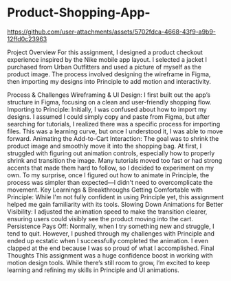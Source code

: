 # Product-Shopping-App-

https://github.com/user-attachments/assets/5702fdca-4668-43f9-a9b9-12ffd0c23963


Project Overview
For this assignment, I designed a product checkout experience inspired by the Nike mobile app layout. I selected a jacket I purchased from Urban Outfitters and used a picture of myself as the product image. The process involved designing the wireframe in Figma, then importing my designs into Principle to add motion and interactivity.

Process & Challenges
Wireframing & UI Design:
I first built out the app’s structure in Figma, focusing on a clean and user-friendly shopping flow.
Importing to Principle:
Initially, I was confused about how to import my designs. I assumed I could simply copy and paste from Figma, but after searching for tutorials, I realized there was a specific process for importing files. This was a learning curve, but once I understood it, I was able to move forward.
Animating the Add-to-Cart Interaction:
The goal was to shrink the product image and smoothly move it into the shopping bag.
At first, I struggled with figuring out animation controls, especially how to properly shrink and transition the image.
Many tutorials moved too fast or had strong accents that made them hard to follow, so I decided to experiment on my own.
To my surprise, once I figured out how to animate in Principle, the process was simpler than expected—I didn't need to overcomplicate the movement.
Key Learnings & Breakthroughs
Getting Comfortable with Principle:
While I'm not fully confident in using Principle yet, this assignment helped me gain familiarity with its tools.
Slowing Down Animations for Better Visibility:
I adjusted the animation speed to make the transition clearer, ensuring users could visibly see the product moving into the cart.
Persistence Pays Off:
Normally, when I try something new and struggle, I tend to quit. However, I pushed through my challenges with Principle and ended up ecstatic when I successfully completed the animation. I even clapped at the end because I was so proud of what I accomplished.
Final Thoughts
This assignment was a huge confidence boost in working with motion design tools. While there’s still room to grow, I’m excited to keep learning and refining my skills in Principle and UI animations.
